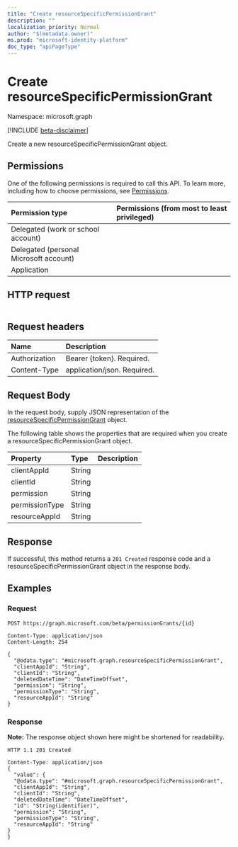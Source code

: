 ```yaml
---
title: "Create resourceSpecificPermissionGrant"
description: ""
localization_priority: Normal
author: "$(metadata.owner)"
ms.prod: "microsoft-identity-platform"
doc_type: "apiPageType"
---
```


# Create resourceSpecificPermissionGrant

Namespace: microsoft.graph

[!INCLUDE [beta-disclaimer](../../includes/beta-disclaimer.md)]

Create a new resourceSpecificPermissionGrant object.

## Permissions

One of the following permissions is required to call this API. To learn more, including how to choose permissions, see [Permissions](/graph/permissions-reference).

| Permission type                        | Permissions (from most to least privileged) |
| :------------------------------------- | :------------------------------------------ |
| Delegated (work or school account)     |                                             |
| Delegated (personal Microsoft account) |                                             |
| Application                            |                                             |

## HTTP request

<!-- {
  "blockType": "ignored"
}
-->

```http

```

## Request headers

| Name          | Description                 |
| :------------ | :-------------------------- |
| Authorization | Bearer {token}. Required.   |
| Content-Type  | application/json. Required. |

## Request Body

In the request body, supply JSON representation of the [resourceSpecificPermissionGrant](../resources/-resourcespecificpermissiongrant.md) object.

<!-- Actions and Functions -->

<!-- CRUD Methods -->

The following table shows the properties that are required when you create a resourceSpecificPermissionGrant object.

| Property       | Type   | Description |
| :------------- | :----- | :---------- |
| clientAppId    | String |             |
| clientId       | String |             |
| permission     | String |             |
| permissionType | String |             |
| resourceAppId  | String |             |

## Response

If successful, this method returns a `201 Created` response code and a resourceSpecificPermissionGrant object in the response body.

## Examples

### Request

<!-- {
  "blockType": "request",
  "name": "create_resourcespecificpermissiongrant"
}
-->

```http
POST https://graph.microsoft.com/beta/permissionGrants/{id}

Content-Type: application/json
Content-Length: 254

{
  "@odata.type": "#microsoft.graph.resourceSpecificPermissionGrant",
  "clientAppId": "String",
  "clientId": "String",
  "deletedDateTime": "DateTimeOffset",
  "permission": "String",
  "permissionType": "String",
  "resourceAppId": "String"
}

```

### Response

**Note:** The response object shown here might be shortened for readability.

<!-- {
  "blockType": "response",
  "truncated": true,
  "@odata.type": "Microsoft.DirectoryServices.resourceSpecificPermissionGrant"
}
-->

```http
HTTP 1.1 201 Created

Content-Type: application/json
{
  "value": {
  "@odata.type": "#microsoft.graph.resourceSpecificPermissionGrant",
  "clientAppId": "String",
  "clientId": "String",
  "deletedDateTime": "DateTimeOffset",
  "id": "String(identifier)",
  "permission": "String",
  "permissionType": "String",
  "resourceAppId": "String"
}
}

```
